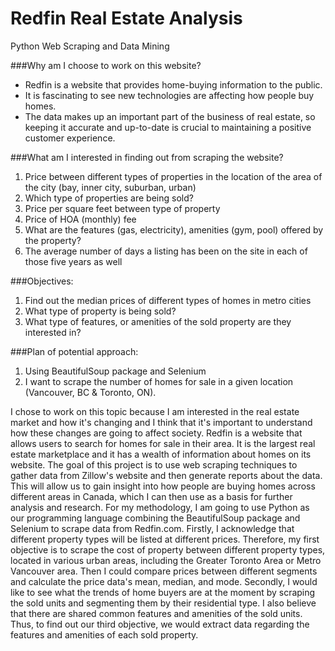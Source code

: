 # Redfin Real Estate Analysis
Python Web Scraping and Data Mining

###Why am I choose to work on this website?
- Redfin is a website that provides home-buying information to the public.
- It is fascinating to see new technologies are affecting how people buy homes.
- The data makes up an important part of the business of real estate, so keeping it accurate and up-to-date is crucial to maintaining a positive customer experience.

###What am I interested in finding out from scraping the website?
1. Price between different types of properties in the location of the area of the city (bay, inner city, suburban, urban)
2. Which type of properties are being sold?
3. Price per square feet between type of property
4. Price of HOA (monthly) fee
5. What are the features (gas, electricity), amenities (gym, pool) offered by the property?
6. The average number of days a listing has been on the site in each of those five years as well

###Objectives:
1. Find out the median prices of different types of homes in metro cities
2. What type of property is being sold? 
3. What type of features, or amenities of the sold property are they interested in?

###Plan of potential approach:
1. Using BeautifulSoup package and Selenium
2. I want to scrape the number of homes for sale in a given location (Vancouver, BC & Toronto, ON).

I chose to work on this topic because I am interested in the real estate market and how it's changing and I think that it's important to understand how these changes are going to affect society. Redfin is a website that allows users to search for homes for sale in their area. It is the largest real estate marketplace and it has a wealth of information about homes on its website.
The goal of this project is to use web scraping techniques to gather data from Zillow's website and then generate reports about the data. This will allow us to gain insight into how people are buying homes across different areas in Canada, which I can then use as a basis for further analysis and research.
For my methodology, I am going to use Python as our programming language combining the BeautifulSoup package and Selenium to scrape data from Redfin.com.
Firstly, I acknowledge that different property types will be listed at different prices. Therefore, my first objective is to scrape the cost of property between different property types, located in various urban areas, including the Greater Toronto Area or Metro Vancouver area. Then I could compare prices between different segments and calculate the price data's mean, median, and mode. Secondly, I would like to see what the trends of home buyers are at the moment by scraping the sold units and segmenting them by their residential type. I also believe that there are shared common features and amenities of the sold units. Thus, to find out our third objective, we would extract data regarding the features and amenities of each sold property.

